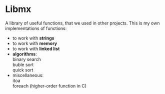 # Libmx
A library of useful functions, that we used in other projects.
This is my own implementations of functions:
- to work with __strings__
- to work with __memory__
- to work with __linked list__
- __algorithms__:  
  binary search  
  buble sort  
  quick sort
- miscellaneous:  
  itoa  
  foreach (higher-order function in C)
